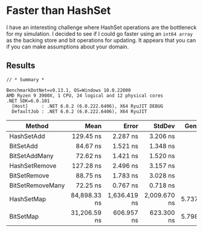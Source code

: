 # Faster than HashSet

I have an interesting challenge where HashSet operations are the bottleneck for my simulation. I decided to see if I could go faster using an `int64 array` as the backing store and bit operations for updating. It appears that you can if you can make assumptions about your domain.

## Results

```
// * Summary *

BenchmarkDotNet=v0.13.1, OS=Windows 10.0.22000
AMD Ryzen 9 3900X, 1 CPU, 24 logical and 12 physical cores
.NET SDK=6.0.101
  [Host]     : .NET 6.0.2 (6.0.222.6406), X64 RyuJIT DEBUG
  DefaultJob : .NET 6.0.2 (6.0.222.6406), X64 RyuJIT
```


|           Method |         Mean |        Error |       StdDev |  Gen 0 |  Gen 1 | Allocated |
|----------------- |-------------:|-------------:|-------------:|-------:|-------:|----------:|
|       HashSetAdd |    129.45 ns |     2.287 ns |     3.206 ns |      - |      - |         - |
|        BitSetAdd |     84.67 ns |     1.521 ns |     1.348 ns |      - |      - |         - |
|    BitSetAddMany |     72.62 ns |     1.421 ns |     1.520 ns |      - |      - |         - |
|    HashSetRemove |    127.28 ns |     2.496 ns |     3.157 ns |      - |      - |         - |
|     BitSetRemove |     88.75 ns |     1.783 ns |     3.028 ns |      - |      - |         - |
| BitSetRemoveMany |     72.25 ns |     0.767 ns |     0.718 ns |      - |      - |         - |
|       HashSetMap | 84,898.33 ns | 1,636.419 ns | 2,009.670 ns | 5.7373 | 0.4883 |  49,016 B |
|        BitSetMap | 31,206.59 ns |   606.957 ns |   623.300 ns | 5.7983 | 0.5493 |  48,976 B |